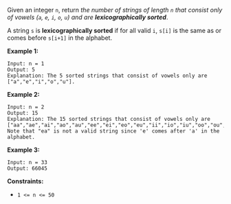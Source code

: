 Given an integer `n`, return *the number of strings of length `n` that consist only of vowels (`a`, `e`, `i`, `o`, `u`) and are **lexicographically sorted***.

A string `s` is **lexicographically sorted** if for all valid `i`, `s[i]` is the same as or comes before `s[i+1]` in the alphabet.

**Example 1:**
```
Input: n = 1
Output: 5
Explanation: The 5 sorted strings that consist of vowels only are ["a","e","i","o","u"].
```
**Example 2:**
```
Input: n = 2
Output: 15
Explanation: The 15 sorted strings that consist of vowels only are
["aa","ae","ai","ao","au","ee","ei","eo","eu","ii","io","iu","oo","ou","uu"].
Note that "ea" is not a valid string since 'e' comes after 'a' in the alphabet.
```
**Example 3:**
```
Input: n = 33
Output: 66045
```
**Constraints:**
- `1 <= n <= 50`